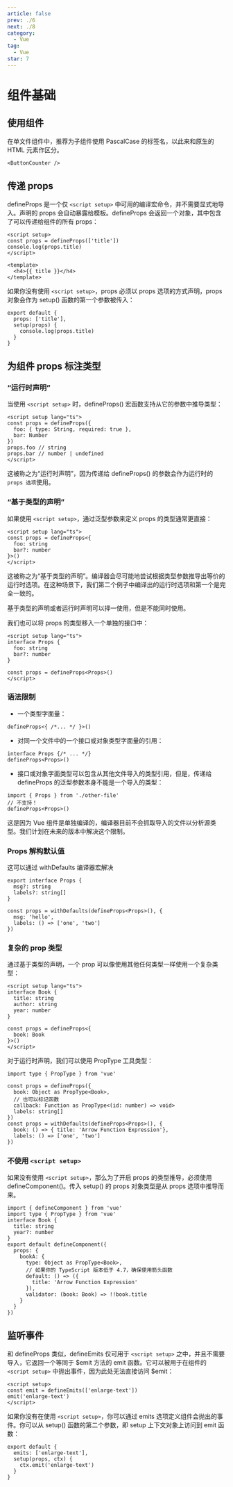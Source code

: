 ```yaml
---
article: false
prev: ./6
next: ./8
category:
  - Vue
tag:
  - Vue
star: 7
---
```


# 组件基础

## 使用组件

在单文件组件中，推荐为子组件使用 PascalCase 的标签名，以此来和原生的 HTML 元素作区分。

```vue:no-line-numbers
<ButtonCounter />
```

## 传递 props

defineProps 是一个仅 `<script setup>` 中可用的编译宏命令，并不需要显式地导入。声明的 props 会自动暴露给模板。defineProps 会返回一个对象，其中包含了可以传递给组件的所有 props：

```vue:no-line-numbers
<script setup>
const props = defineProps(['title'])
console.log(props.title)
</script>

<template>
  <h4>{{ title }}</h4>
</template>
```

如果你没有使用 `<script setup>`，props 必须以 props 选项的方式声明，props 对象会作为 setup() 函数的第一个参数被传入：

```js:no-line-numbers
export default {
  props: ['title'],
  setup(props) {
    console.log(props.title)
  }
}
```

## 为组件 props 标注类型

### “运行时声明”

当使用 `<script setup>` 时，defineProps() 宏函数支持从它的参数中推导类型：

```vue:no-line-numbers
<script setup lang="ts">
const props = defineProps({
  foo: { type: String, required: true },
  bar: Number
})
props.foo // string
props.bar // number | undefined
</script>
```

这被称之为“运行时声明”，因为传递给 defineProps() 的参数会作为运行时的 `props 选项`使用。

### “基于类型的声明”

如果使用 `<script setup>`，通过泛型参数来定义 props 的类型通常更直接：

```vue:no-line-numbers
<script setup lang="ts">
const props = defineProps<{
  foo: string
  bar?: number
}>()
</script>
```

这被称之为“基于类型的声明”。编译器会尽可能地尝试根据类型参数推导出等价的运行时选项。在这种场景下，我们第二个例子中编译出的运行时选项和第一个是完全一致的。

基于类型的声明或者运行时声明可以择一使用，但是不能同时使用。

我们也可以将 props 的类型移入一个单独的接口中：

```vue:no-line-numbers
<script setup lang="ts">
interface Props {
  foo: string
  bar?: number
}

const props = defineProps<Props>()
</script>
```

### 语法限制

- 一个类型字面量：

```js:no-line-numbers
defineProps<{ /*... */ }>()
```

- 对同一个文件中的一个接口或对象类型字面量的引用：

```js:no-line-numbers
interface Props {/* ... */}
defineProps<Props>()
```

- 接口或对象字面类型可以包含从其他文件导入的类型引用，但是，传递给 defineProps 的泛型参数本身不能是一个导入的类型：

```js:no-line-numbers
import { Props } from './other-file'
// 不支持！
defineProps<Props>()
```

这是因为 Vue 组件是单独编译的，编译器目前不会抓取导入的文件以分析源类型。我们计划在未来的版本中解决这个限制。

### Props 解构默认值

这可以通过 withDefaults 编译器宏解决

```js:no-line-numbers
export interface Props {
  msg?: string
  labels?: string[]
}

const props = withDefaults(defineProps<Props>(), {
  msg: 'hello',
  labels: () => ['one', 'two']
})

```

### 复杂的 prop 类型

通过基于类型的声明，一个 prop 可以像使用其他任何类型一样使用一个复杂类型：

```vue:no-line-numbers
<script setup lang="ts">
interface Book {
  title: string
  author: string
  year: number
}

const props = defineProps<{
  book: Book
}>()
</script>
```

对于运行时声明，我们可以使用 PropType 工具类型：

```js:no-line-numbers
import type { PropType } from 'vue'

const props = defineProps({
  book: Object as PropType<Book>,
  // 也可以标记函数
  callback: Function as PropType<(id: number) => void>
  labels: string[]
})
const props = withDefaults(defineProps<Props>(), {
  book: () => { title: 'Arrow Function Expression'},
  labels: () => ['one', 'two']
})
```

### 不使用 `<script setup>`

如果没有使用 `<script setup>`，那么为了开启 props 的类型推导，必须使用 defineComponent()。传入 setup() 的 props 对象类型是从 props 选项中推导而来。

```js:no-line-numbers
import { defineComponent } from 'vue'
import type { PropType } from 'vue'
interface Book {
  title: string
  year?: number
}
export default defineComponent({
  props: {
    bookA: {
      type: Object as PropType<Book>,
      // 如果你的 TypeScript 版本低于 4.7，确保使用箭头函数
      default: () => ({
        title: 'Arrow Function Expression'
      }),
      validator: (book: Book) => !!book.title
    }
  }
})
```

## 监听事件

和 defineProps 类似，defineEmits 仅可用于 `<script setup>` 之中，并且不需要导入，它返回一个等同于 $emit 方法的 emit 函数。它可以被用于在组件的 `<script setup>` 中抛出事件，因为此处无法直接访问 $emit：

```vue:no-line-numbers
<script setup>
const emit = defineEmits(['enlarge-text'])
emit('enlarge-text')
</script>
```

如果你没有在使用 `<script setup>`，你可以通过 emits 选项定义组件会抛出的事件。你可以从 setup() 函数的第二个参数，即 setup 上下文对象上访问到 emit 函数：

```js:no-line-numbers
export default {
  emits: ['enlarge-text'],
  setup(props, ctx) {
    ctx.emit('enlarge-text')
  }
}
```
